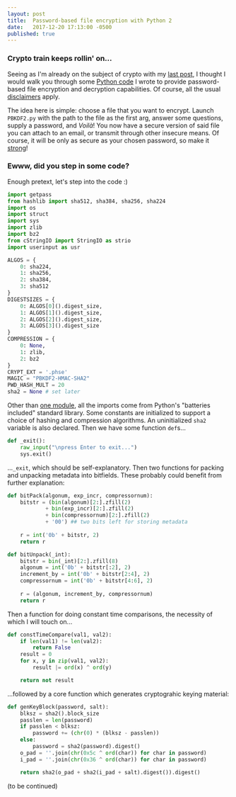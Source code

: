 ```yaml
---
layout: post
title:  Password-based file encryption with Python 2
date:   2017-12-20 17:13:00 -0500
published: true
---
```

### Crypto train keeps rollin' on...
Seeing as I'm already on the subject of crypto with my [last post](/2017/12/11/encryption-diffie-hellman-prime-numbers.html), I thought I would walk you through some [Python code](https://github.com/greenteadigital/pycrypto/blob/master/PBKDF2.py) I wrote to provide password-based file encryption and decryption capabilities. Of course, all the usual [disclaimers](https://github.com/greenteadigital/pycrypto/blob/master/README.md) apply.

The idea here is simple: choose a file that you want to encrypt. Launch `PBKDF2.py` with the path to the file as the first arg, answer some questions, supply a password, and _Voilà_! You now have a secure version of said file you can attach to an email, or transmit through other insecure means. Of course, it will be only as secure as your chosen password, so make it [strong](https://support.google.com/accounts/answer/32040?hl=en)!

### Ewww, did you step in some code?
Enough pretext, let's step into the code :)
````python
import getpass
from hashlib import sha512, sha384, sha256, sha224
import os
import struct
import sys
import zlib
import bz2
from cStringIO import StringIO as strio
import userinput as usr

ALGOS = {
	0: sha224,
	1: sha256,
	2: sha384,
	3: sha512
}
DIGESTSIZES = {
	0: ALGOS[0]().digest_size,
	1: ALGOS[1]().digest_size,
	2: ALGOS[2]().digest_size,
	3: ALGOS[3]().digest_size
}
COMPRESSION = {
	0: None,
	1: zlib,
	2: bz2
}
CRYPT_EXT = '.phse'
MAGIC = "PBKDF2-HMAC-SHA2"
PWD_HASH_MULT = 20
sha2 = None	# set later
````
Other than [one module](https://github.com/greenteadigital/pycrypto/blob/master/userinput.py), all the imports come from Python's "batteries included" standard library. Some constants are initialized to support a choice of hashing and compression algorithms. An uninitialized `sha2` variable is also declared. Then we have some function `def`s...
````python
def _exit():
	raw_input("\npress Enter to exit...")
	sys.exit()
````
...`_exit`, which should be self-explanatory. Then two functions for packing and unpacking metadata into bitfields. These probably could benefit from further explanation:
````python
def bitPack(algonum, exp_incr, compressornum):
	bitstr = (bin(algonum)[2:].zfill(2)
			+ bin(exp_incr)[2:].zfill(2)
			+ bin(compressornum)[2:].zfill(2)
			+ '00')	## two bits left for storing metadata
	
	r = int('0b' + bitstr, 2)
	return r

def bitUnpack(_int):
	bitstr = bin(_int)[2:].zfill(8)
	algonum = int('0b' + bitstr[:2], 2)
	increment_by = int('0b' + bitstr[2:4], 2)
	compressornum = int('0b' + bitstr[4:6], 2)
	
	r = (algonum, increment_by, compressornum)
	return r 
````
Then a function for doing constant time comparisons, the necessity of which I will touch on...
````python
def constTimeCompare(val1, val2):
	if len(val1) != len(val2):
		return False
	result = 0
	for x, y in zip(val1, val2):
		result |= ord(x) ^ ord(y)

	return not result
````
...followed by a core function which generates cryptograhic keying material:
````python
def genKeyBlock(password, salt):
	blksz = sha2().block_size
	passlen = len(password)
	if passlen < blksz:
		password += (chr(0) * (blksz - passlen))
	else:
		password = sha2(password).digest()
	o_pad = ''.join(chr(0x5c ^ ord(char)) for char in password)
	i_pad = ''.join(chr(0x36 ^ ord(char)) for char in password)

	return sha2(o_pad + sha2(i_pad + salt).digest()).digest()
````

(to be continued)